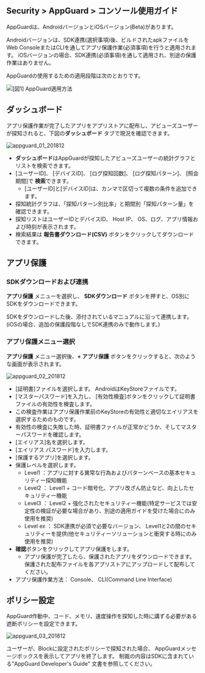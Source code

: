 ﻿## Security > AppGuard > コンソール使用ガイド

AppGuardは、AndroidバージョンとiOSバージョン(Beta)があります。

Androidバージョンは、SDK連携(選択事項)後、ビルドされたapkファイルをWeb ConsoleまたはCLIを通してアプリ保護作業(必須事項)を行うと適用されます。
iOSバージョンの場合、SDK連携(必須事項)を通して適用され、別途の保護作業はありません。

AppGuardの使用するための適用段階は次のとおりです。

![[図1] AppGuard適用方法](http://static.toastoven.net/prod_appguard/figure1.png)

## ダッシュボード

アプリ保護作業が完了したアプリをアプリストアに配布し、アビューズユーザーが探知されると、下図の**ダッシュボード** タブで現況を確認できます。

![appguard_01_201812](https://static.toastoven.net/prod_appguard/appguard_01_201812_en.png)

- **ダッシュボード**はAppGuardが探知したアビューズユーザーの統計グラフとリストを検索できます。
- [ユーザーID]、 [デバイスID]、 [ログ探知回数]、 [ログ探知パターン]、 [照会期間]で **検索**できます。
    - [ユーザーID]と[デバイスID]は、カンマで区切って複数の条件を追加できます。
- 探知統計グラフは、「探知パターン別比率」と期間別「探知パターン量」を確認できます。
- 探知リストはユーザーIDとデバイスID、 Host IP、 OS、ログ、アプリ情報および時刻が表示されます。
- 検索結果は **報告書ダウンロード(CSV)** ボタンをクリックしてダウンロードできます。

## アプリ保護

### SDKダウンロードおよび連携

**アプリ保護** メニューを選択し、 **SDKダウンロード** ボタンを押すと、OS別にSDKをダウンロードできます。

SDKをダウンロードした後、添付されているマニュアルに沿って連携します。
(iOSの場合、追加の保護段階なしでSDK連携のみで動作します。)

### アプリ保護メニュー選択

**アプリ保護** メニュー選択後、**+ アプリ保護** ボタンをクリックすると、次のような画面が表示されます。

![appguard_02_201812](https://static.toastoven.net/prod_appguard/appguard_02_201812_en.png)

* [証明書]ファイルを選択します。 AndroidはKeyStoreファイルです。
* [マスターパスワード]を入力し、 [有効性検査]ボタンをクリックして証明書ファイルの有効性を検査します。
* この検査作業はアプリ保護作業前のKeyStoreの有効性と適切なエイリアスを選択するためのものです。
* 有効性の検査に失敗した時、証明書ファイルが正常かどうか、そしてマスターパスワードを確認します。
* [エイリアス]名を選択します。
* [エイリアス パスワード]を入力します。
* [保護するアプリ]を選択します。
* 保護レベルを選択します。
    - Level1 ：アプリに対する異常な行為およびパターンベースの基本セキュリティー探知機能
    - Level2 ： Level1 + コード暗号化、アプリ改ざん防止など、向上したセキュリティー機能
    - Level3 ： Level2 + 強化されたセキュリティー機能(特定サービスでは安定性の検証が必要な場合があり、別途の適用ガイドを受けた場合にのみ使用を推奨)
    - Level ex ： SDK連携が必須で必要なバージョン、 Level1と2の間のセキュリティーを提供(他セキュリティーソリューションと衝突する時にのみ使用を推奨)
* **確認**ボタンをクリックしてアプリ保護をします。
    - アプリ保護が完了したら、保護されたアプリをダウンロードできます。保護された配布ファイルを各アプリストアにアップロードして配布してください。
* アプリ保護作業方法： Console、 CLI(Command Line Interface)

## ポリシー設定

AppGuard作動中、コード、メモリ、速度操作を探知した時に講ずる必要がある遮断ポリシーを設定できます。

![appguard_03_201812](https://static.toastoven.net/prod_appguard/appguard_03_201812_en.png)

ユーザーが、Blockに設定されたポリシーで探知された場合、 AppGuardメッセージボックスを表示してアプリを終了します。
制裁の内容はSDKに含まれている"AppGuard Developer's Guide" 文書を参照してください。
